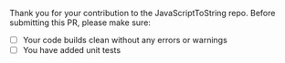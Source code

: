 Thank you for your contribution to the JavaScriptToString repo. 
Before submitting this PR, please make sure:

- [ ] Your code builds clean without any errors or warnings
- [ ] You have added unit tests
